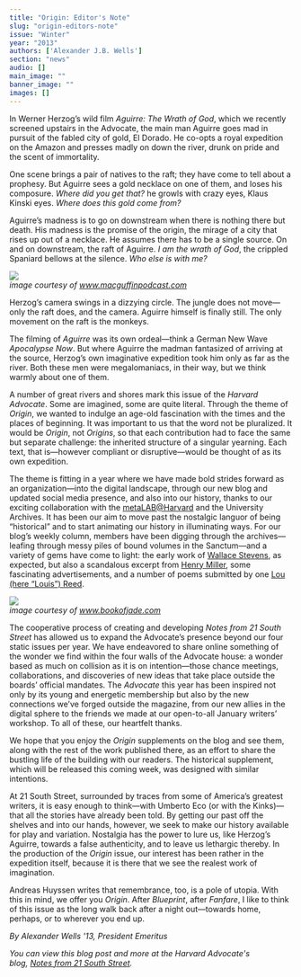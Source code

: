 ```yaml
---
title: "Origin: Editor's Note"
slug: "origin-editors-note"
issue: "Winter"
year: "2013"
authors: ['Alexander J.B. Wells']
section: "news"
audio: []
main_image: ""
banner_image: ""
images: []
---
```

In Werner Herzog’s wild film *Aguirre: The Wrath of God*, which we recently screened upstairs in the Advocate, the main man Aguirre goes mad in pursuit of the fabled city of gold, El Dorado. He co-opts a royal expedition on the Amazon and presses madly on down the river, drunk on pride and the scent of immortality.

One scene brings a pair of natives to the raft; they have come to tell about a prophesy. But Aguirre sees a gold necklace on one of them, and loses his composure. *Where did you get that?* he growls with crazy eyes, Klaus Kinski eyes. *Where does this gold come from?*

Aguirre’s madness is to go on downstream when there is nothing there but death. His madness is the promise of the origin, the mirage of a city that rises up out of a necklace. He assumes there has to be a single source. On and on downstream, the raft of Aguirre. *I am the wrath of God*, the crippled Spaniard bellows at the silence. *Who else is with me?*

*![](http://farm8.staticflickr.com/7023/6710161165_2f4e4bee99.jpg)  
image courtesy of www.macguffinpodcast.com*

Herzog’s camera swings in a dizzying circle. The jungle does not move—only the raft does, and the camera. Aguirre himself is finally still. The only movement on the raft is the monkeys.

The filming of *Aguirre* was its own ordeal—think a German New Wave *Apocalypse Now*. But where Aguirre the madman fantasized of arriving at the source, Herzog’s own imaginative expedition took him only as far as the river. Both these men were megalomaniacs, in their way, but we think warmly about one of them.

A number of great rivers and shores mark this issue of the *Harvard Advocate*. Some are imagined, some are quite literal. Through the theme of *Origin*, we wanted to indulge an age-old fascination with the times and the places of beginning. It was important to us that the word not be pluralized. It would be *Origin*, not *Origins*, so that each contribution had to face the same but separate challenge: the inherited structure of a singular yearning. Each text, that is—however compliant or disruptive—would be thought of as its own expedition.

The theme is fitting in a year where we have made bold strides forward as an organization—into the digital landscape, through our new blog and updated social media presence, and also into our history, thanks to our exciting collaboration with the [metaLAB@Harvard](http://metalab.harvard.edu/about/) and the University Archives. It has been our aim to move past the nostalgic languor of being “historical” and to start animating our history in illuminating ways. For our blog’s weekly column, members have been digging through the archives—leafing through messy piles of bound volumes in the Sanctum—and a variety of gems have come to light: the early work of [Wallace Stevens](http://theadvocateblog.net/2012/11/21/from-the-archives-wallace-stevens/), as expected, but also a scandalous excerpt from [Henry Miller](http://theadvocateblog.net/2013/02/06/from-the-archives-henry-miller/), some fascinating advertisements, and a number of poems submitted by one [Lou (here “Louis”) Reed](http://theadvocateblog.net/2012/11/13/from-the-archives-the-velvet-undergrounds-lou-reed/).

![](http://www.bookofjade.com/pictures/harvardadvocatepic.jpg)  
*image courtesy of www.bookofjade.com*

The cooperative process of creating and developing *Notes from 21 South Street* has allowed us to expand the Advocate’s presence beyond our four static issues per year. We have endeavored to share online something of the wonder we find within the four walls of the Advocate house: a wonder based as much on collision as it is on intention—those chance meetings, collaborations, and discoveries of new ideas that take place outside the boards’ official mandates. The *Advocate* this year has been inspired not only by its young and energetic membership but also by the new connections we’ve forged outside the magazine, from our new allies in the digital sphere to the friends we made at our open-to-all January writers’ workshop. To all of these, our heartfelt thanks.

We hope that you enjoy the *Origin* supplements on the blog and see them, along with the rest of the work published there, as an effort to share the bustling life of the building with our readers. The historical supplement, which will be released this coming week, was designed with similar intentions.

At 21 South Street, surrounded by traces from some of America’s greatest writers, it is easy enough to think—with Umberto Eco (or with the Kinks)—that all the stories have already been told. By getting our past off the shelves and into our hands, however, we seek to make our history available for play and variation. Nostalgia has the power to lure us, like Herzog’s Aguirre, towards a false authenticity, and to leave us lethargic thereby. In the production of the *Origin* issue, our interest has been rather in the expedition itself, because it is there that we see the realest work of imagination.

Andreas Huyssen writes that remembrance, too, is a pole of utopia. With this in mind, we offer you *Origin*. After *Blueprint*, after *Fanfare*, I like to think of this issue as the long walk back after a night out—towards home, perhaps, or to wherever you end up.

*By Alexander Wells '13, President Emeritus*

*You can view this blog post and more at the Harvard Advocate's blog, [Notes from 21 South Street](http://www.theadvocateblog.net).*


